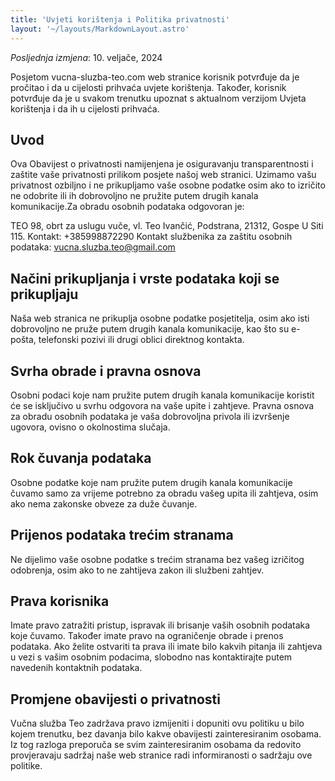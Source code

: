 ```yaml
---
title: 'Uvjeti korištenja i Politika privatnosti'
layout: '~/layouts/MarkdownLayout.astro'
---
```


_Posljednja izmjena_: 10. veljače, 2024

Posjetom vucna-sluzba-teo.com web stranice korisnik potvrđuje da je pročitao i da u cijelosti prihvaća uvjete korištenja. Također, korisnik potvrđuje da je u svakom trenutku upoznat s aktualnom verzijom Uvjeta korištenja i da ih u cijelosti prihvaća.

## Uvod

Ova Obavijest o privatnosti namijenjena je osiguravanju transparentnosti i zaštite vaše privatnosti prilikom posjete našoj web stranici. Uzimamo vašu privatnost ozbiljno i ne prikupljamo vaše osobne podatke osim ako to izričito ne odobrite ili ih dobrovoljno ne pružite putem drugih kanala komunikacije.Za obradu osobnih podataka odgovoran je:

TEO 98, obrt za uslugu vuče, vl. Teo Ivančić, Podstrana, 21312, Gospe U Siti 115.
Kontakt: +385998872290
Kontakt službenika za zaštitu osobnih podataka: vucna.sluzba.teo@gmail.com

## Načini prikupljanja i vrste podataka koji se prikupljaju

Naša web stranica ne prikuplja osobne podatke posjetitelja, osim ako isti dobrovoljno ne pruže putem drugih kanala komunikacije, kao što su e-pošta, telefonski pozivi ili drugi oblici direktnog kontakta.

## Svrha obrade i pravna osnova

Osobni podaci koje nam pružite putem drugih kanala komunikacije koristit će se isključivo u svrhu odgovora na vaše upite i zahtjeve. Pravna osnova za obradu osobnih podataka je vaša dobrovoljna privola ili izvršenje ugovora, ovisno o okolnostima slučaja.

## Rok čuvanja podataka

Osobne podatke koje nam pružite putem drugih kanala komunikacije čuvamo samo za vrijeme potrebno za obradu vašeg upita ili zahtjeva, osim ako nema zakonske obveze za duže čuvanje.

## Prijenos podataka trećim stranama

Ne dijelimo vaše osobne podatke s trećim stranama bez vašeg izričitog odobrenja, osim ako to ne zahtijeva zakon ili službeni zahtjev.

## Prava korisnika

Imate pravo zatražiti pristup, ispravak ili brisanje vaših osobnih podataka koje čuvamo. Također imate pravo na ograničenje obrade i prenos podataka. Ako želite ostvariti ta prava ili imate bilo kakvih pitanja ili zahtjeva u vezi s vašim osobnim podacima, slobodno nas kontaktirajte putem navedenih kontaktnih podataka.

## Promjene obavijesti o privatnosti

Vučna služba Teo zadržava pravo izmijeniti i dopuniti ovu politiku u bilo kojem trenutku, bez davanja bilo kakve obavijesti zainteresiranim osobama. Iz tog razloga preporuča se svim zainteresiranim osobama da redovito provjeravaju sadržaj naše web stranice radi informiranosti o sadržaju ove politike.